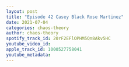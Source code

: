 ```yaml
---
layout: post
title: "Episode 42 Casey Black Rose Martinez"
date: 2021-07-04
categories: chaos-theory
author: chaos-theory
spotify_track_id: 20rF2EFlOPHM5Qn8Akv5HC
youtube_video_id: 
apple_track_id: 1000527758041
youtube_metadata: 
---
```

